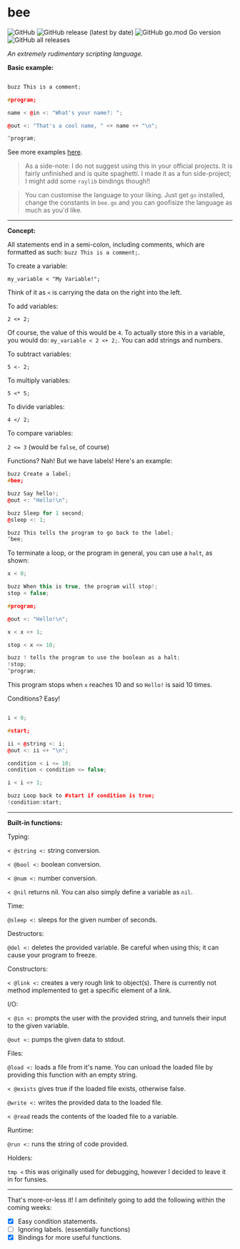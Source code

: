 # bee

![GitHub](https://img.shields.io/github/license/jibstack64/bee) ![GitHub release (latest by date)](https://img.shields.io/github/v/release/jibstack64/bee) ![GitHub go.mod Go version](https://img.shields.io/github/go-mod/go-version/jibstack64/bee) ![GitHub all releases](https://img.shields.io/github/downloads/jibstack64/bee/total)

*An extremely rudimentary scripting language.*

**Basic example:**
```c++

buzz This is a comment;

#program;

name < @in <: "What's your name?: ";

@out <: "That's a cool name, " <+ name <+ "\n";

^program;

```

See more examples [here](https://github.com/jibstack64/bee/blob/master/tests).

> As a side-note: I do not suggest using this in your official projects. It is fairly unfinished and is quite spaghetti. I made it as a fun side-project; I might add some `raylib` bindings though!!

> You can customise the language to your liking. Just get `go` installed, change the constants in `bee.go` and you can goofisize the language as much as you'd like.

---

**Concept:**

All statements end in a semi-colon, including comments, which are formatted as such: `buzz This is a comment;`.

To create a variable:

`my_variable < "My Variable!";`

Think of it as `<` is carrying the data on the right into the left.

To add variables:

`2 <+ 2;`

Of course, the value of this would be `4`. To actually store this in a variable, you would do: `my_variable < 2 <+ 2;`. You can add strings and numbers.

To subtract variables:

`5 <- 2;`

To multiply variables:

`5 <* 5;`

To divide variables:

`4 </ 2;`

To compare variables:

`2 <= 3` (would be `false`, of course)

Functions? Nah! But we have labels!
Here's an example:

```c++
buzz Create a label;
#bee;

buzz Say hello!;
@out <: "Hello!\n";

buzz Sleep for 1 second;
@sleep <: 1;

buzz This tells the program to go back to the label;
^bee;
```

To terminate a loop, or the program in general, you can use a `halt`, as shown:

```c++
x < 0;

buzz When this is true, the program will stop!;
stop < false;

#program;

@out <: "Hello!\n";

x < x <+ 1;

stop < x <= 10;

buzz ! tells the program to use the boolean as a halt;
!stop;
^program;
```

This program stops when `x` reaches 10 and so `Hello!` is said 10 times.

Conditions? Easy!

```c++

i < 0;

#start;

ii < @string <: i;
@out <: ii <+ "\n";

condition < i <= 10;
condition < condition <= false;

i < i <+ 1;

buzz Loop back to #start if condition is true;
!condition:start;

```

---

**Built-in functions:**

Typing:

`< @string <:` string conversion.

`< @bool <:` boolean conversion.

`< @num <:` number conversion.

`< @nil` returns nil. You can also simply define a variable as `nil`.

Time:

`@sleep <:` sleeps for the given number of seconds.

Destructors:

`@del <:` deletes the provided variable. Be careful when using this; it can cause your program to freeze.

Constructors:

`< @link <:` creates a very rough link to object(s). There is currently not method implemented to get a specific element of a link.

I/O:

`< @in <:` prompts the user with the provided string, and tunnels their input to the given variable.

`@out <:` pumps the given data to stdout.

Files:

`@load <:` loads a file from it's name. You can unload the loaded file by providing this function with an empty string.

`< @exists` gives true if the loaded file exists, otherwise false.

`@write <:` writes the provided data to the loaded file.

`< @read` reads the contents of the loaded file to a variable.

Runtime:

`@run <:` runs the string of code provided.

Holders:

`tmp <` this was originally used for debugging, however I decided to leave it in for funsies.

---

That's more-or-less it! I am definitely going to add the following within the coming weeks:
- [x] Easy condition statements.
- [ ] Ignoring labels. (essentially functions)
- [x] Bindings for more useful functions.
